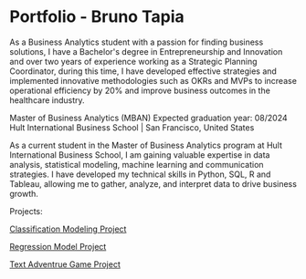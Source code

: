 # Portfolio - Bruno Tapia
As a Business Analytics student with a passion for finding business solutions, I have a Bachelor's degree in Entrepreneurship and Innovation and over two years of experience working as a Strategic Planning Coordinator, during this time, I have developed effective strategies and implemented innovative methodologies such as OKRs and MVPs to increase operational efficiency by 20% and improve business outcomes in the healthcare industry.

Master of Business Analytics (MBAN)
Expected graduation year: 08/2024
Hult International Business School | San Francisco, United States

As a current student in the Master of Business Analytics program at Hult International Business School, I am gaining valuable expertise in data analysis, statistical modeling, machine learning and communication strategies. I have developed my technical skills in Python, SQL, R and Tableau, allowing me to gather, analyze, and interpret data to drive business growth.

Projects:

<a href="https://brunotapiagarcia.github.io/Classification-Modeling-Project/" >Classification Modeling Project</a>

<a href="https://brunotapiagarcia.github.io/Regression-Model/" >Regression Model Project</a>

<a href="https://brunotapiagarcia.github.io/Text-Adventure-Game/" >Text Adventrue Game Project</a>
